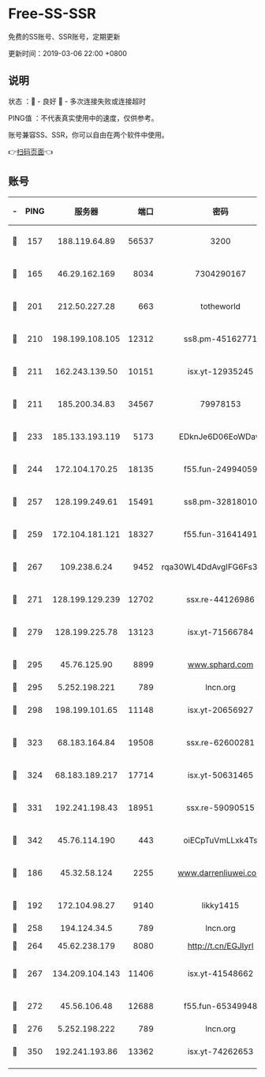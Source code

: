 # Free-SS-SSR

免费的SS账号、SSR账号，定期更新

更新时间：2019-03-06 22:00 +0800

## 说明

状态     ：🙂 - 良好 🙁 - 多次连接失败或连接超时

PING值   ：不代表真实使用中的速度，仅供参考。

账号兼容SS、SSR，你可以自由在两个软件中使用。

👉[扫码页面](https://liesauer.github.io/Free-SS-SSR/)👈

## 账号

|-|PING|服务器|端口|密码|加密方式|区域|
|:----:|:----:|:-----:|-----:|:----:|:----:|:----:|
|🙂|157|188.119.64.89|56537|3200|aes-256-cfb|RU|
|🙂|165|46.29.162.169|8034|7304290167|aes-256-cfb|RU|
|🙂|201|212.50.227.28|663|totheworld|aes-256-cfb|US|
|🙂|210|198.199.108.105|12312|ss8.pm-45162771|aes-256-cfb|US|
|🙂|211|162.243.139.50|10151|isx.yt-12935245|aes-256-cfb|US|
|🙂|211|185.200.34.83|34567|79978153|aes-256-cfb|US|
|🙂|233|185.133.193.119|5173|EDknJe6D06EoWDaw|aes-256-cfb|US|
|🙂|244|172.104.170.25|18135|f55.fun-24994059|aes-256-cfb|SG|
|🙂|257|128.199.249.61|15491|ss8.pm-32818010|aes-256-cfb|SG|
|🙂|259|172.104.181.121|18327|f55.fun-31641491|aes-256-cfb|SG|
|🙂|267|109.238.6.24|9452|rqa30WL4DdAvgIFG6Fs3znzTa|aes-256-cfb|FR|
|🙂|271|128.199.129.239|12702|ssx.re-44126986|aes-256-cfb|SG|
|🙂|279|128.199.225.78|13123|isx.yt-71566784|aes-256-cfb|SG|
|🙂|295|45.76.125.90|8899|www.sphard.com|aes-256-cfb|AU|
|🙂|295|5.252.198.221|789|lncn.org|rc4|JP|
|🙂|298|198.199.101.65|11148|isx.yt-20656927|aes-256-cfb|US|
|🙂|323|68.183.164.84|19508|ssx.re-62600281|aes-256-cfb|US|
|🙂|324|68.183.189.217|17714|isx.yt-50631465|aes-256-cfb|SG|
|🙂|331|192.241.198.43|18951|ssx.re-59090515|aes-256-cfb|US|
|🙂|342|45.76.114.190|443|oiECpTuVmLLxk4Ts|aes-256-cfb|AU|
|🙂|186|45.32.58.124|2255|www.darrenliuwei.com|aes-256-cfb|JP|
|🙂|192|172.104.98.27|9140|likky1415|aes-256-cfb|JP|
|🙂|258|194.124.34.5|789|lncn.org|rc4|JP|
|🙂|264|45.62.238.179|8080|http://t.cn/EGJIyrl|rc4-md5|CA|
|🙂|267|134.209.104.143|11406|isx.yt-41548662|aes-256-cfb|SG|
|🙂|272|45.56.106.48|12688|f55.fun-65349948|aes-256-cfb|US|
|🙂|276|5.252.198.222|789|lncn.org|rc4|JP|
|🙂|350|192.241.193.86|13362|isx.yt-74262653|aes-256-cfb|US|
